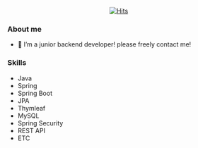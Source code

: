 <div align=center>

[![Hits](https://hits.seeyoufarm.com/api/count/incr/badge.svg?url=https%3A%2F%2Fgithub.com%2Fgpfla6022&count_bg=%2379C83D&title_bg=%23555555&icon=&icon_color=%23E7E7E7&title=hits&edge_flat=false)](https://hits.seeyoufarm.com)

  </div>

### About me
- 🌱 I’m a junior backend developer! please freely contact me!

### Skills
- Java 
- Spring 
- Spring Boot
- JPA
- Thymleaf
- MySQL
- Spring Security
- REST API
- ETC


<!--
Team-Velpe
 - PPTOR

개인 프로젝트 
yoon's Farm
-->
